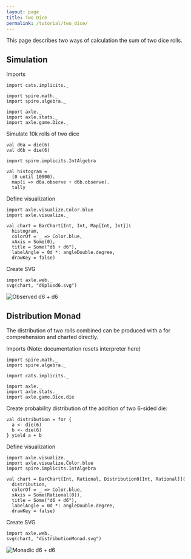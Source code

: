 ```yaml
---
layout: page
title: Two Dice
permalink: /tutorial/two_dice/
---
```


This page describes two ways of calculation the sum of two dice rolls.

Simulation
----------

Imports

```tut:silent
import cats.implicits._

import spire.math._
import spire.algebra._

import axle._
import axle.stats._
import axle.game.Dice._
```

Simulate 10k rolls of two dice

```tut:book
val d6a = die(6)
val d6b = die(6)

import spire.implicits.IntAlgebra

val histogram =
  (0 until 10000).
  map(i => d6a.observe + d6b.observe).
  tally
```

Define visualization

```tut:silent
import axle.visualize.Color.blue
import axle.visualize._
```

```tut:book
val chart = BarChart[Int, Int, Map[Int, Int]](
  histogram,
  colorOf = _ => Color.blue,
  xAxis = Some(0),
  title = Some("d6 + d6"),
  labelAngle = 0d *: angleDouble.degree,
  drawKey = false)
```

Create SVG

```tut:book
import axle.web._
svg(chart, "d6plusd6.svg")
```

![Observed d6 + d6](/tutorial/images/d6plusd6.svg)

Distribution Monad
------------------

The distribution of two rolls combined can be produced with a for comprehension
and charted directly.

Imports (Note: documentation resets interpreter here)

```tut:silent:reset
import spire.math._
import spire.algebra._

import cats.implicits._

import axle._
import axle.stats._
import axle.game.Dice.die
```

Create probability distribution of the addition of two 6-sided die:

```tut:book
val distribution = for {
  a <- die(6)
  b <- die(6)
} yield a + b
```

Define visualization

```tut:silent
import axle.visualize._
import axle.visualize.Color.blue
import spire.implicits.IntAlgebra
```

```tut:book
val chart = BarChart[Int, Rational, Distribution0[Int, Rational]](
  distribution,
  colorOf = _ => Color.blue,
  xAxis = Some(Rational(0)),
  title = Some("d6 + d6"),
  labelAngle = 0d *: angleDouble.degree,
  drawKey = false)
```

Create SVG

```tut:book
import axle.web._
svg(chart, "distributionMonad.svg")
```

![Monadic d6 + d6](/tutorial/images/distributionMonad.svg)
